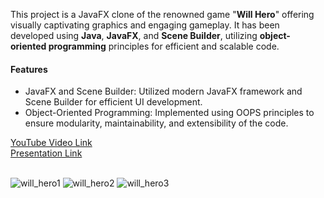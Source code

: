 This project is a JavaFX clone of the renowned game "**Will Hero**" offering visually captivating graphics and engaging gameplay. It has been developed using **Java**, **JavaFX**, and **Scene Builder**, utilizing **object-oriented programming** principles for efficient and scalable code.

<h4>Features</h4>

- JavaFX and Scene Builder: Utilized modern JavaFX framework and Scene Builder for efficient UI development.<br/>
- Object-Oriented Programming: Implemented using OOPS principles to ensure modularity, maintainability, and extensibility of the code.<br/>

[YouTube Video Link](https://youtu.be/DGKwRpVyZYY)  <br/>
[Presentation Link](https://docs.google.com/presentation/d/1pXEsrOYLgVVvHbM5UaJR6nhW5arHVTBG/edit?usp=sharing&ouid=101372220204734048768&rtpof=true&sd=true)<br/><br/>

![will_hero1](https://github.com/preraksemwal/Will_Hero/assets/77500750/bdf2b2cb-f420-44f1-bd15-3bc12683493f)
![will_hero2](https://github.com/preraksemwal/Will_Hero/assets/77500750/337ee034-427e-422a-bbd8-14208aa2d059)
![will_hero3](https://github.com/preraksemwal/Will_Hero/assets/77500750/4f46d45d-a5d0-4ccf-85cf-27cd2fea3dd0)
